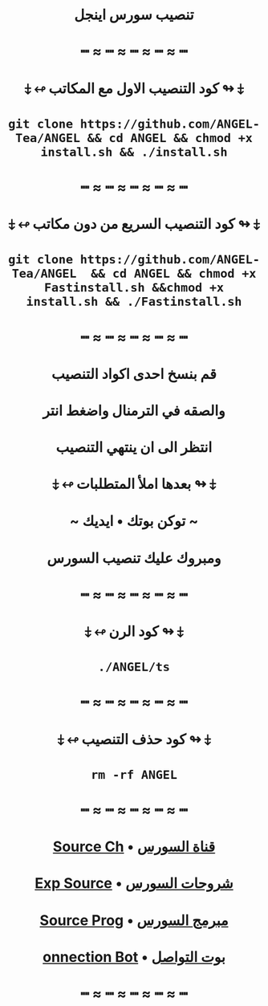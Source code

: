 # <p align="center" > تنصيب سورس اينجل
# <p align="center" > ┉ ≈ ┉ ≈ ┉ ≈ ┉ ≈ ┉
# <p align="center" > ⤈ ↫ كود التنصيب الاول مع المكاتب ↬ ⤈
# <p align="center" > `git clone https://github.com/ANGEL-Tea/ANGEL && cd ANGEL && chmod +x install.sh && ./install.sh`
# <p align="center" > ┉ ≈ ┉ ≈ ┉ ≈ ┉ ≈ ┉
# <p align="center" > ⤈ ↫ كود التنصيب السريع من دون مكاتب ↬ ⤈
# <p align="center" > `git clone https://github.com/ANGEL-Tea/ANGEL  && cd ANGEL && chmod +x Fastinstall.sh &&chmod +x install.sh && ./Fastinstall.sh`
# <p align="center" > ┉ ≈ ┉ ≈ ┉ ≈ ┉ ≈ ┉
# <p align="center" > قم بنسخ احدى اكواد التنصيب
# <p align="center" > والصقه في الترمنال واضغط انتر
# <p align="center" > انتظر الى ان ينتهي التنصيب
# <p align="center" > ⤈ ↫ بعدها املأ المتطلبات ↬ ⤈
# <p align="center" > ~ توكن بوتك • ايديك ~
# <p align="center" > ومبروك عليك تنصيب السورس
# <p align="center" > ┉ ≈ ┉ ≈ ┉ ≈ ┉ ≈ ┉
# <p align="center" > ⤈ ↫ كود الرن ↬ ⤈
# <p align="center" > `./ANGEL/ts`
# <p align="center" > ┉ ≈ ┉ ≈ ┉ ≈ ┉ ≈ ┉
# <p align="center" > ⤈ ↫ كود حذف التنصيب ↬ ⤈
# <p align="center" > `rm -rf ANGEL`
# <p align="center" > ┉ ≈ ┉ ≈ ┉ ≈ ┉ ≈ ┉
# <p align="center" > [Source Ch](https://t.me/ANGEL_Taem) • [قناة السورس](https://t.me/ANGEL_Taem)
# <p align="center" > [Exp Source](https://t.me/ANGEL_Taem) • [شروحات السورس](https://t.me/ANGEL_Taem)
# <p align="center" > [Source Prog](https://t.me/EEEEEEB) • [مبرمج السورس](https://t.me/EEEEEEB)
# <p align="center" > [onnection Bot](https://t.me/EEEEEEB) • [بوت التواصل](https://t.me/EEEEEEB)
# <p align="center" > ┉ ≈ ┉ ≈ ┉ ≈ ┉ ≈ ┉
